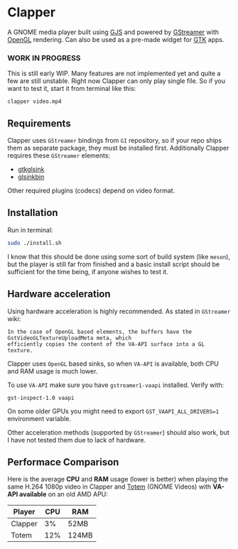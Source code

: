 # Clapper
A GNOME media player built using [GJS](https://gitlab.gnome.org/GNOME/gjs) and powered by [GStreamer](https://gstreamer.freedesktop.org) with [OpenGL](https://www.opengl.org) rendering. Can also be used as a pre-made widget for [GTK](https://www.gtk.org) apps.

### WORK IN PROGRESS
This is still early WIP. Many features are not implemented yet and quite a few are still unstable. Right now Clapper can only play single file. So if you want to test it, start it from terminal like this:
```shell
clapper video.mp4
```
## Requirements
Clapper uses `GStreamer` bindings from `GI` repository, so if your repo ships them as separate package, they must be installed first.
Additionally Clapper requires these `GStreamer` elements:
* [gtkglsink](https://gstreamer.freedesktop.org/documentation/gtk/gtkglsink.html)
* [glsinkbin](https://gstreamer.freedesktop.org/documentation/opengl/glsinkbin.html)

Other required plugins (codecs) depend on video format.

## Installation
Run in terminal:
```sh
sudo ./install.sh
```
I know that this should be done using some sort of build system (like `meson`), but the player is still far from finished and a basic install script should be sufficient for the time being, if anyone wishes to test it.

## Hardware acceleration
Using hardware acceleration is highly recommended. As stated in `GStreamer` wiki:
```
In the case of OpenGL based elements, the buffers have the GstVideoGLTextureUploadMeta meta, which
efficiently copies the content of the VA-API surface into a GL texture.
```
Clapper uses `OpenGL` based sinks, so when `VA-API` is available, both CPU and RAM usage is much lower.

To use `VA-API` make sure you have `gstreamer1-vaapi` installed. Verify with:
```shell
gst-inspect-1.0 vaapi
```
On some older GPUs you might need to export `GST_VAAPI_ALL_DRIVERS=1` environment variable.

Other acceleration methods (supported by `GStreamer`) should also work, but I have not tested them due to lack of hardware.

## Performace Comparison
Here is the average **CPU** and **RAM** usage (lower is better) when playing the same H.264 1080p video in Clapper and [Totem](https://wiki.gnome.org/Apps/Videos) (GNOME Videos) with **VA-API available** on an old AMD APU:

| Player  | CPU |  RAM  |
| ------- | --- | ----- |
| Clapper |  3% | 52MB  |
| Totem   | 12% | 124MB |
